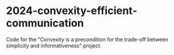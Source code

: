 # 2024-convexity-efficient-communication
Code for the "Convexity is a precondition for the trade-off between simplicity and informativeness" project. 
